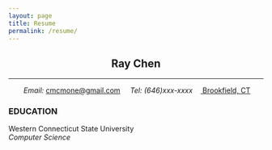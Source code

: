 ```yaml
---
layout: page
title: Resume
permalink: /resume/
---
```


## <center> **Ray Chen** </center>

---

<center>
<i class="fas fa-envelope">&nbsp;Email:</i>
<a href = "mailto: cmcmone@gmail.com">cmcmone@gmail.com</a>&nbsp;&nbsp;&nbsp;
<i class="fas fa-mobile">&nbsp;Tel: (646)xxx-xxxx&nbsp;&nbsp;&nbsp;</i>
<i class="fas fa-map-marker-alt"></i>
<a href = "https://goo.gl/maps/V3HWryuJ7npc9Wbx6">&nbsp;Brookfield, CT</a>
</center>

### **EDUCATION**

Western Connecticut State University  
*Computer Science*

<head> 
    <script defer src="https://use.fontawesome.com/releases/v5.0.13/js/all.js"></script>
</head> 
<link rel="stylesheet" href="https://use.fontawesome.com/releases/v5.0.13/css/all.css">